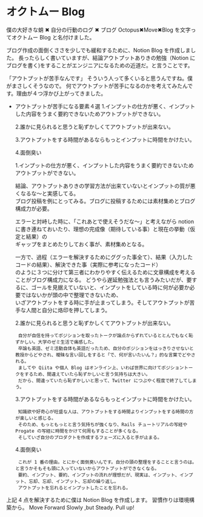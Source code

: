 # オクトムー Blog

僕の大好きな蛸 ✖︎ 自分の行動のログ ✖︎ ブログ
Octopus✖︎Move✖︎Blog
を文字ってオクトムー Blog と名付けました。

ブログ作成の面倒くささを少しでも緩和するために、Notion Blog を作成しました。
長ったらしく書いていますが、結論アウトプットありきの勉強（Notion にブログを書く)をすることがエンジニアになるための近道だ。と言うことです。

「アウトプットが苦手なんです」
そういう人って多くいると思うんですね。僕がまさしくそうなので。
何でアウトプットが苦手になるのかを考えてみたんです。理由が４つ浮かび上がってきました。

- アウトプットが苦手になる要素４選 1.インプットの仕方が悪く、インプットした内容をうまく要約できないためアウトプットができない。

  2.誰かに見られると思うと恥ずかしくてアウトプットが出来ない。

  3.アウトプットをする時間があるならもっとインプットに時間をかけたい。

  4.面倒臭い

  1.インプットの仕方が悪く、インプットした内容をうまく要約できないためアウトプットができない。

  結論、アウトプットありきの学習方法が出来ていないとインプットの質が悪くなるな〜と実感してる。  
   ブログ投稿を例にとってみる。ブログに投稿するためには素材集めとブログ構成力が必要。

  エラーと対峙した時に、「これあとで使えそうだな〜」と考えながら notion に書き連ねておいたり、理想の完成像（期待している事）と現在の挙動（仮定と結果）の  
   ギャップをまとめたりしておく事が、素材集めとなる。

  一方で、過程（エラーを解決するためにググった事全て）、結果（入力したコードの結果）、解決できた事（実際に参考になったコード）  
   のように３つに分けて第三者にわかりやすく伝えるために文章構成を考えることがブログ構成力になる。
  どうやら遅延勉強法とも言うみたいだが、要するに、ゴールを見据えていないと、インプットをしている時に何が必要か必要ではないかが頭の中で整理できないため、  
   いざアウトプットをする時に手が止まってしまう。そしてアウトプットが苦手な人間と自分に烙印を押してしまう。

  2.誰かに見られると思うと恥ずかしくてアウトプットが出来ない。

       自分が自信を持ってポジションを取ったトークが論点からずれているととんでもなく恥ずかしい。大学のゼミ生活で痛感した。
       卒論も英語、ゼミ活動自体も英語だったため、自分のポジションをはっきりさせないと教授からどやされ、曖昧な言い回しをすると「で、何が言いたいん？」的な言葉でどやされる。
       ましてや Qiita や個人 Blog はオンライン上、いわば世界に向けてポジショントークをするため、間違えていたら恥ずかしいと言う気持ちは大きい。
       だから、間違っていたら恥ずかしいと思って、Twitter につぶやく程度で終了してしまう。

  3.アウトプットをする時間があるならもっとインプットに時間をかけたい。

       知識欲や好奇心が旺盛な人は、アウトプットをする時間よりインプットをする時間の方が楽しいと感じる。
       そのため、もっともっとと言う気持ちが強くなり、Rails チュートリアルの写経や Progate の写経に時間をかけて何周もすることが多くなる。
       そしていざ自分のプロダクトを作成するフェーズに入ると手が止まる。

  4.面倒臭い

       これが 1 番の理由。とにかく面倒臭いんです。自分の頭の整理をすることと言うのは。と言うかそもそも頭に入っていないからアウトプットができなくなる。
       要約、インプット、要約、インプットの流れが理想だが、現実は、インプット、インプット、忘却、忘却、インプット、忘却の繰り返し。
       アウトプットを忘れるとインプットしたことを忘れる。

上記 4 点を解決するために僕は Notion Blog を作成します。
習慣作りは環境構築から。
Move Forward Slowly ,but Steady. Pull up!
